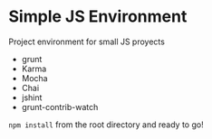 Simple JS Environment
===================

Project environment for small JS proyects

* grunt
* Karma
* Mocha
* Chai
* jshint
* grunt-contrib-watch

`npm install` from the root directory and ready to go!

